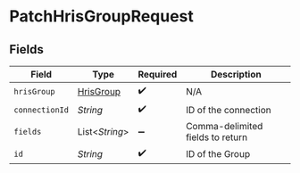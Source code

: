# PatchHrisGroupRequest


## Fields

| Field                                         | Type                                          | Required                                      | Description                                   |
| --------------------------------------------- | --------------------------------------------- | --------------------------------------------- | --------------------------------------------- |
| `hrisGroup`                                   | [HrisGroup](../../models/shared/HrisGroup.md) | :heavy_check_mark:                            | N/A                                           |
| `connectionId`                                | *String*                                      | :heavy_check_mark:                            | ID of the connection                          |
| `fields`                                      | List\<*String*>                               | :heavy_minus_sign:                            | Comma-delimited fields to return              |
| `id`                                          | *String*                                      | :heavy_check_mark:                            | ID of the Group                               |